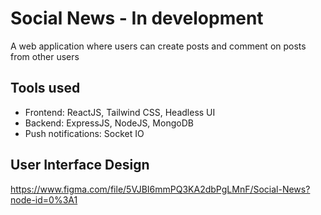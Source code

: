# Social News - In development

A web application where users can create posts and comment on posts from other users

## Tools used

- Frontend: ReactJS, Tailwind CSS, Headless UI
- Backend: ExpressJS, NodeJS, MongoDB
- Push notifications: Socket IO

## User Interface Design

https://www.figma.com/file/5VJBI6mmPQ3KA2dbPgLMnF/Social-News?node-id=0%3A1
